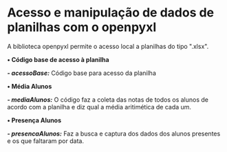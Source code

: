 # Acesso e manipulação de dados de planilhas com o openpyxl

A biblioteca openpyxl permite o acesso local a planilhas do tipo ".xlsx".


**• Código base de acesso à planilha**

_**- acessoBase:**_ Código base para acesso da planilha

**• Média Alunos**

_**- mediaAlunos:**_ O código faz a coleta das notas de todos os alunos de acordo com a planilha e diz qual a média aritimética de cada um.

**• Presença Alunos**

_**- presencaAlunos:**_ Faz a busca e captura dos dados dos alunos presentes e os que faltaram por data.
